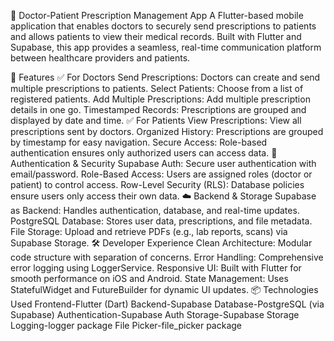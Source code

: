 🏥 Doctor-Patient Prescription Management App
A Flutter-based mobile application that enables doctors to securely send prescriptions to patients and allows patients to view their medical records. Built with Flutter and Supabase, this app provides a seamless, real-time communication platform between healthcare providers and patients.

🌟 Features
✅ For Doctors
Send Prescriptions: Doctors can create and send multiple prescriptions to patients.
Select Patients: Choose from a list of registered patients.
Add Multiple Prescriptions: Add multiple prescription details in one go.
Timestamped Records: Prescriptions are grouped and displayed by date and time.
✅ For Patients
View Prescriptions: View all prescriptions sent by doctors.
Organized History: Prescriptions are grouped by timestamp for easy navigation.
Secure Access: Role-based authentication ensures only authorized users can access data.
🔐 Authentication & Security
Supabase Auth: Secure user authentication with email/password.
Role-Based Access: Users are assigned roles (doctor or patient) to control access.
Row-Level Security (RLS): Database policies ensure users only access their own data.
☁️ Backend & Storage
Supabase as Backend: Handles authentication, database, and real-time updates.
PostgreSQL Database: Stores user data, prescriptions, and file metadata.
File Storage: Upload and retrieve PDFs (e.g., lab reports, scans) via Supabase Storage.
🛠️ Developer Experience
Clean Architecture: Modular code structure with separation of concerns.
Error Handling: Comprehensive error logging using LoggerService.
Responsive UI: Built with Flutter for smooth performance on iOS and Android.
State Management: Uses StatefulWidget and FutureBuilder for dynamic UI updates.
📦 Technologies Used
Frontend-Flutter (Dart)
Backend-Supabase
Database-PostgreSQL (via Supabase)
Authentication-Supabase Auth
Storage-Supabase Storage
Logging-logger package
File Picker-file_picker package
